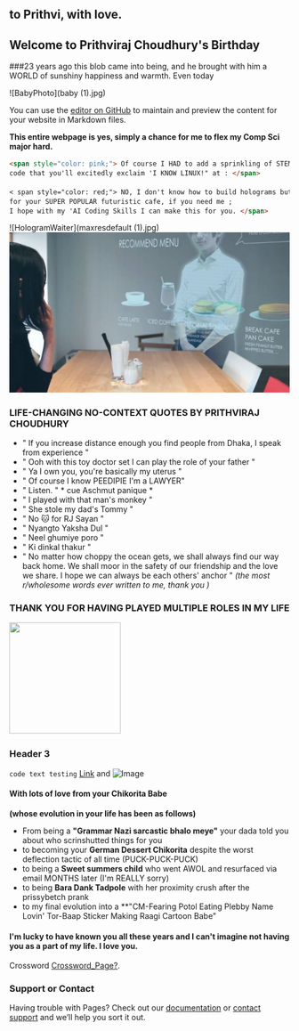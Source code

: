 ## to Prithvi, with love.

## Welcome to Prithviraj Choudhury's Birthday

###23 years ago this blob came into being, and he brought with him a WORLD of sunshiny happiness and warmth. Even today

![BabyPhoto](baby (1).jpg)

You can use the [editor on GitHub](https://github.com/AshmitaRoy/aschmut/edit/master/index.md) to maintain and preview the content for your website in Markdown files.

**This entire webpage is yes, simply a chance for me to flex my Comp Sci major hard.**

```markdown
<span style="color: pink;"> Of course I HAD to add a sprinkling of STEM-my looking 
code that you'll excitedly exclaim 'I KNOW LINUX!" at : </span>

< span style="color: red;"> NO, I don't know how to build holograms but one day,
for your SUPER POPULAR futuristic cafe, if you need me ;
I hope with my 'AI Coding Skills I can make this for you. </span>

```

![HologramWaiter](maxresdefault (1).jpg)
![HologramCake](japensefuturecafe956hp.0.jpg)




### LIFE-CHANGING NO-CONTEXT QUOTES BY PRITHVIRAJ CHOUDHURY

- " If you increase distance enough you find people from Dhaka, I speak from experience " 
- " Ooh with this toy doctor set I can play the role of your father "
- " Ya I own you, you're basically my uterus "
- " Of course I know PEEDIPIE I'm a LAWYER"
- " Listen. " * cue Aschmut panique *
- " I played with that man's monkey "
- " She stole my dad's Tommy "
- " No 🐱 for RJ Sayan "
- " Nyangto Yaksha Dul "
- " Neel ghumiye poro "
- " Ki dinkal thakur "
- " No matter how choppy the ocean gets, we shall always find our way back home. We shall moor in the safety of our friendship and the love we share. I hope we can always be each others' anchor " *(the most r/wholesome words ever written to me, thank you )*


### THANK YOU FOR HAVING PLAYED MULTIPLE ROLES IN MY LIFE
<img src="....jpg" width="200" height="200" />

### Header 3


`code text testing`
[Link](url) and ![Image](src)


#### With lots of love from your Chikorita Babe
**(whose evolution in your life has been as follows)**

- From being a **"Grammar Nazi sarcastic bhalo meye"** your dada told you about who scrinshutted things for you
- to becoming your **German Dessert Chikorita** despite the worst deflection tactic of all time (PUCK-PUCK-PUCK)
- to being a **Sweet summers child** who went AWOL and resurfaced via email MONTHS later (I'm REALLY sorry)
- to being **Bara Dank Tadpole** with her proximity crush after the prissybetch prank
- to my final evolution into a **"CM-Fearing Potol Eating Plebby Name Lovin' Tor-Baap Sticker Making Raagi Cartoon Babe"

#### I'm lucky to have known you all these years and I can't imagine not having you as a part of my life. I love you.

Crossword [Crossword_Page?](https://guides.github.com/features/mastering-markdown/).

### Support or Contact

Having trouble with Pages? Check out our [documentation](https://help.github.com/categories/github-pages-basics/) or [contact support](https://github.com/contact) and we’ll help you sort it out.
